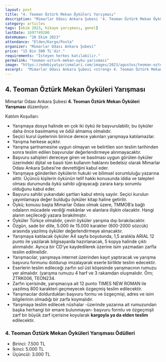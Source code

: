```yaml
---
layout: post
title: "4. Teoman Öztürk Mekan Öyküleri Yarışması"
description: "Mimarlar Odası Ankara Şubesi '4. Teoman Öztürk Mekan Öyküleri Yarışması' düzenliyor."
category: articles
tags: [ekim 2023, hikaye yarışması, genel]
lastDate: 1697749200
dateHuman: "20 Ekim 2023"
attendance: "Elden/Kargo/Posta"
organizer: "Mimarlar Odası Ankara Şubesi"
price: "15 Bin 500 TL'dir."
requirements: "İsteyen herkes katılabilir."
permalink: "teoman-ozturk-mekan-oyku-yarismasi"
image: "https://edebiyatyarismalari.com/images/2023/agustos/teoman-ozturk-mekan-oyku-yarismasi.jpg"
excerpt:  "Mimarlar Odası Ankara Şubesi <strong> 4. Teoman Öztürk Mekan Öyküleri Yarışması </strong> düzenliyor."
---
```


## 4. Teoman Öztürk Mekan Öyküleri Yarışması
Mimarlar Odası Ankara Şubesi **4. Teoman Öztürk Mekan Öyküleri Yarışması** düzenliyor.  

Katılım Koşulları:
- Yarışmaya dosya halinde en çok iki öykü ile başvurulabilir, bu öyküler daha önce basılmamış ve ödül almamış olmalıdır.
- Seçici kurul üyelerinin birince derece yakınları yarışmaya katılamazlar.
- Yarışma herkese açıktır.
- Yarışma şartnamesine uygun olmayan ve belirtilen son teslim tarihinden sonra teslim edilen başvurular değerlendirmeye alınmayacaktır.
- Başvuru sahipleri dereceye giren ve basılması uygun görülen öyküler üzerindeki dijital ve basılı tüm kullanım haklarını bedelsiz olarak Mimarlar Odası Ankara Şubesi’ne devrettiğini kabul eder.
- Yarışmaya gönderilen öykülerin hukuki ve bilimsel sorumluluğu yazarına aittir. Üçüncü kişilerin öykünün telif hakkı konusunda iddia ve talepleri olması durumunda öykü sahibi uğrayacağı zarara karşı sorumlu olduğunu kabul eder.
- Başvuru sahibi yukarıdaki şartları kabul etmiş sayılır. Seçici kurulun yayımlamaya değer bulduğu öyküler kitap haline getirilir.
- Öykü; konusu başta Mimarlar Odası olmak üzere, TMMOB’a bağlı odaların mücadele verdiği mekânlar ve alanlara ilişkin olacaktır. Hangi alanın seçileceği yazara bırakılmıştır.
- Öyküler Türkçe olmalıdır, çeviri öyküler yarışma dışı bırakılacaktır.
- Özgün, sade bir dille, 5.000 ile 15.000 karakter (600-2000 sözcük) arasında yazılmış öyküler değerlendirmeye alınacaktır.
- Yarışmaya katılacak öyküler A4 sayfa boyutunda, 1,5 aralıkla ARIAL 12 punto ile yazılarak bilgisayarda hazırlanacak, 5 kopya halinde çıktı alınmalıdır. Ayrıca bir CD’ye kaydedilerek üzerine isim yazmadan zarfla teslim edilmelidir.
- Yarışmacılar, yarışmaya internet üzerinden kayıt yaptıracak ve yarışma başvuru formunu doldurup imzalayarak eserle birlikte teslim edecektir.
- Eserlerin teslim edileceği zarfın sol üst köşesinde yarışmacının rumuzu yer almalıdır. (yarışma rumuzu 4 harf ve 3 rakamdan oluşmalıdır. Örn; ZTRK006, TEON234.
- Zarfın içerisinde, yarışmacıya ait 12 punto TIMES NEW ROMAN ile yazılmış 800 karakteri geçmeyecek özgeçmiş teslim edilecektir.
- Yarışmacılar doldurdukları başvuru formu ve özgeçmişi, adres ve isim bilgilerinin olmadığı bir zarfa koymalıdır.
- Yarışmaya teslim edilecek nüshalar -üzerinde yazarına ait rumuzundan başka herhangi bir emare bulunmayan- başvuru formlu ve özgeçmişli zarf bir büyük zarf içerisine koyularak **kargoyla ya da elden teslim** edilecektir.


### 4. Teoman Öztürk Mekan Öyküleri Yarışması Ödülleri
- Birinci: 7.500 TL
- İkinci: 5.000 TL
- Üçüncül: 3.000 TL